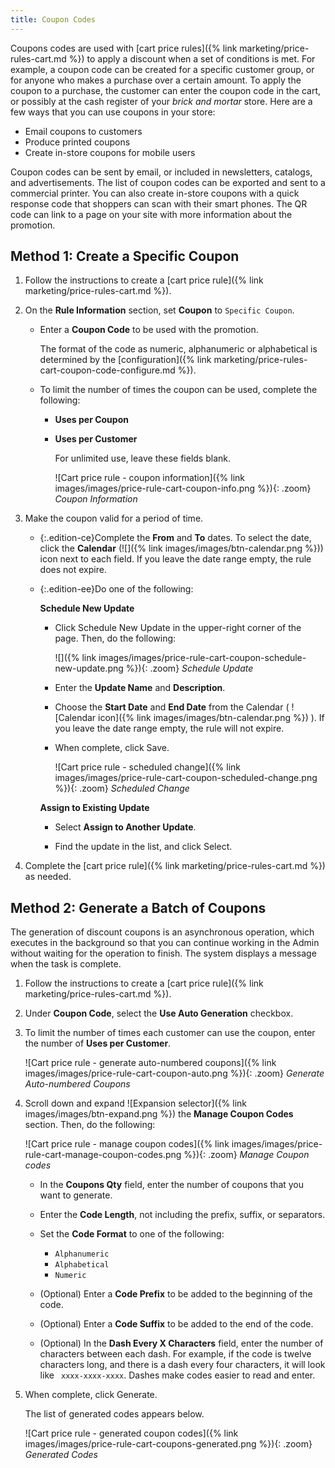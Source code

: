 ```yaml
---
title: Coupon Codes
---
```


Coupons codes are used with [cart price rules]({% link marketing/price-rules-cart.md %}) to apply a discount when a set of conditions is met. For example, a coupon code can be created for a specific customer group, or for anyone who makes a purchase over a certain amount. To apply the coupon to a purchase, the customer can enter the coupon code in the cart, or possibly at the cash register of your _brick and mortar_ store. Here are a few ways that you can use coupons in your store:

- Email coupons to customers
- Produce printed coupons
- Create in-store coupons for mobile users

Coupon codes can be sent by email, or included in newsletters, catalogs, and advertisements. The list of coupon codes can be exported and sent to a commercial printer. You can also create in-store coupons with a quick response code that shoppers can scan with their smart phones. The QR code can link to a page on your site with more information about the promotion.

## Method 1: Create a Specific Coupon

1. Follow the instructions to create a [cart price rule]({% link marketing/price-rules-cart.md %}).

1. On the **Rule Information** section, set **Coupon** to `Specific Coupon`.

   - Enter a **Coupon Code** to be used with the promotion.

        The format of the code as numeric, alphanumeric or alphabetical is determined by the [configuration]({% link marketing/price-rules-cart-coupon-code-configure.md %}).

   - To limit the number of times the coupon can be used, complete the following:

      - **Uses per Coupon**
      - **Uses per Customer**

        For unlimited use, leave these fields blank.

        ![Cart price rule - coupon information]({% link images/images/price-rule-cart-coupon-info.png %}){: .zoom}
        _Coupon Information_

1. Make the coupon valid for a period of time.

   - {:.edition-ce}Complete the **From** and **To** dates. To select the date, click the **Calendar** (![]({% link images/images/btn-calendar.png %})) icon next to each field. If you leave the date range empty, the rule does not expire.

   - {:.edition-ee}Do one of the following:

      **Schedule New Update**

      - Click <span class="btn">Schedule New Update</span> in the upper-right corner of the page. Then, do the following:

        ![]({% link images/images/price-rule-cart-coupon-schedule-new-update.png %}){: .zoom}
        *Schedule Update*

      - Enter the **Update Name** and **Description**.

      - Choose the **Start Date** and **End Date** from the Calendar ( ![Calendar icon]({% link images/images/btn-calendar.png %}) ). If you leave the date range empty, the rule will not expire.

      - When complete, click <span class="btn">Save</span>.

         ![Cart price rule - scheduled change]({% link images/images/price-rule-cart-coupon-scheduled-change.png %}){: .zoom}
         _Scheduled Change_

      **Assign to Existing Update**

      - Select **Assign to Another Update**.

      - Find the update in the list, and click <span class="btn">Select</span>.

1. Complete the [cart price rule]({% link marketing/price-rules-cart.md %}) as needed.

## Method 2: Generate a Batch of Coupons

The generation of discount coupons is an asynchronous operation, which executes in the background so that you can continue working in the Admin without waiting for the operation to finish. The system displays a message when the task is complete.

1. Follow the instructions to create a [cart price rule]({% link marketing/price-rules-cart.md %}).

1. Under **Coupon Code**, select the **Use Auto Generation** checkbox.

1. To limit the number of times each customer can use the coupon, enter the number of **Uses per Customer**.

    ![Cart price rule - generate auto-numbered coupons]({% link images/images/price-rule-cart-coupon-auto.png %}){: .zoom}
    _Generate Auto-numbered Coupons_

1. Scroll down and expand ![Expansion selector]({% link images/images/btn-expand.png %}) the **Manage Coupon Codes** section. Then, do the following:

    ![Cart price rule - manage coupon codes]({% link images/images/price-rule-cart-manage-coupon-codes.png %}){: .zoom}
    _Manage Coupon codes_

   - In the **Coupons Qty** field, enter the number of coupons that you want to generate.

   - Enter the **Code Length**, not including the prefix, suffix, or separators.

   - Set the **Code Format** to one of the following:

      - `Alphanumeric`
      - `Alphabetical`
      - `Numeric`

   - (Optional) Enter a **Code Prefix** to be added to the beginning of the code.

   - (Optional) Enter a **Code Suffix** to be added to the end of the code.

   - (Optional) In the **Dash Every X Characters** field, enter the number of characters between each dash. For example, if the code is twelve characters long, and there is a dash every four characters, it will look like ` xxxx-xxxx-xxxx`. Dashes make codes easier to read and enter.

1. When complete, click <span class="btn">Generate</span>.

   The list of generated codes appears below.

    ![Cart price rule - generated coupon codes]({% link images/images/price-rule-cart-coupons-generated.png %}){: .zoom}
    _Generated Codes_
